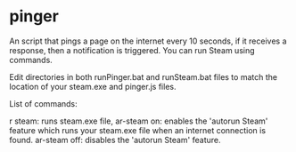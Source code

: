 # pinger
An script that pings a page on the internet every 10 seconds, if it receives a response, then a notification is triggered. You can run Steam using commands.

Edit directories in both runPinger.bat and runSteam.bat files to match the location of your steam.exe and pinger.js files.

List of commands:

r steam: runs steam.exe file, 
ar-steam on: enables the 'autorun Steam' feature which runs your steam.exe file when an internet connection is found.
ar-steam off: disables the 'autorun Steam' feature.
